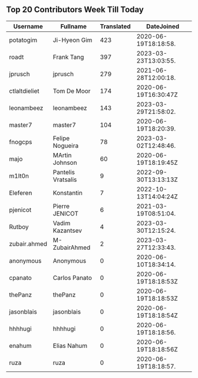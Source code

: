 ## Top 20 Contributors Week Till Today ##
|Username|Fullname|Translated|DateJoined|
|--------|--------|----------|----------|
|potatogim|Ji-Hyeon Gim|423|2020-06-19T18:18:58.|
|roadt|Frank Tang|397|2023-03-23T13:03:55.|
|jprusch|jprusch|279|2021-06-28T12:00:18.|
|ctlaltdieliet|Tom De Moor|174|2020-06-19T16:30:47Z|
|leonambeez|leonambeez|143|2023-03-29T21:58:02.|
|master7|master7|104|2020-06-19T18:20:39.|
|fnogcps|Felipe Nogueira|78|2023-03-02T12:48:46.|
|majo|MArtin Johnson|60|2020-06-19T18:19:45Z|
|m1lt0n|Pantelis Vratsalis|9|2022-09-30T13:13:13Z|
|Eleferen|Konstantin|7|2022-10-13T14:04:24Z|
|pjenicot|Pierre JENICOT|6|2021-03-19T08:51:04.|
|Rutboy|Vadim Kazantsev|4|2023-03-30T12:15:24.|
|zubair.ahmed|M-ZubairAhmed|2|2023-03-27T12:33:43.|
|anonymous|Anonymous|0|2020-06-10T18:34:14.|
|cpanato|Carlos Panato|0|2020-06-19T18:18:53Z|
|thePanz|thePanz|0|2020-06-19T18:18:53Z|
|jasonblais|jasonblais|0|2020-06-19T18:18:54Z|
|hhhhugi|hhhhugi|0|2020-06-19T18:18:56.|
|enahum|Elias  Nahum|0|2020-06-19T18:18:56Z|
|ruza|ruza|0|2020-06-19T18:18:57.|
